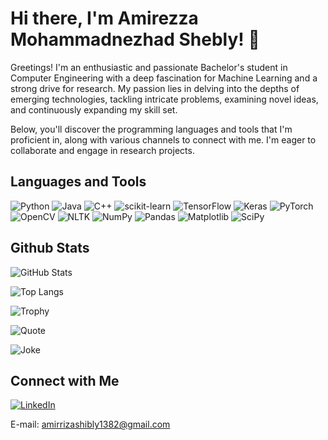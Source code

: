 # Hi there, I'm Amirezza Mohammadnezhad Shebly! 👋

Greetings! I'm an enthusiastic and passionate Bachelor's student in Computer Engineering with a deep fascination for Machine Learning and a strong drive for research. My passion lies in delving into the depths of emerging technologies, tackling intricate problems, examining novel ideas, and continuously expanding my skill set.

Below, you'll discover the programming languages and tools that I'm proficient in, along with various channels to connect with me. I'm eager to collaborate and engage in research projects.


## Languages and Tools

![Python](https://img.shields.io/badge/Python-3776AB?style=flat&logo=python&logoColor=white)
![Java](https://img.shields.io/badge/Java-007396?style=flat&logo=java&logoColor=white)
![C++](https://img.shields.io/badge/C++-00599C?style=flat&logo=c%2B%2B&logoColor=white)
![scikit-learn](https://img.shields.io/badge/scikit--learn-F7931E?style=flat&logo=scikit-learn&logoColor=white)
![TensorFlow](https://img.shields.io/badge/TensorFlow-FF6F00?style=flat&logo=tensorflow&logoColor=white)
![Keras](https://img.shields.io/badge/Keras-D00000?style=flat&logo=keras&logoColor=white)
![PyTorch](https://img.shields.io/badge/PyTorch-EE4C2C?style=flat&logo=pytorch&logoColor=white)
![OpenCV](https://img.shields.io/badge/OpenCV-5C3EE8?style=flat&logo=opencv&logoColor=white)
![NLTK](https://img.shields.io/badge/NLTK-85EA2D?style=flat&logo=nltk&logoColor=white)
![NumPy](https://img.shields.io/badge/NumPy-013243?style=flat&logo=numpy&logoColor=white)
![Pandas](https://img.shields.io/badge/Pandas-150458?style=flat&logo=pandas&logoColor=white)
![Matplotlib](https://img.shields.io/badge/Matplotlib-3776AB?style=flat&logo=matplotlib&logoColor=white)
![SciPy](https://img.shields.io/badge/SciPy-8CAAE6?style=flat&logo=scipy&logoColor=white)

## Github Stats

![GitHub Stats](https://github-readme-stats.vercel.app/api?username=AmirMShebly&show_icons=true&theme=radical)

![Top Langs](https://github-readme-stats.vercel.app/api/top-langs/?username=AmirMShebly&layout=compact&theme=radial)

![Trophy](https://github-profile-trophy.vercel.app/?username=AmirMShebly&theme=radical)

![Quote](https://quotes-github-readme.vercel.app/api?type=horizontal&theme=radical)

![Joke](https://readme-jokes.vercel.app/api)



## Connect with Me

[![LinkedIn](https://img.shields.io/badge/-LinkedIn-blue?style=flat-square&logo=linkedin&logoColor=white&link=https://www.linkedin.com/in/amirreza-mohammadnezhad-shebly-b6b193293/)](https://www.linkedin.com/in/amirreza-mohammadnezhad-shebly-b6b193293/)

E-mail: amirrizashibly1382@gmail.com